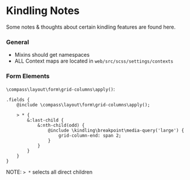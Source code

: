 # Kindling Notes

Some notes & thoughts about certain kindling features are found here.

### General

- Mixins should get namespaces
- ALL Context maps are located in `web/src/scss/settings/contexts`

### Form Elements

`\compass\layout\form\grid-columns\apply()`:

```
.fields {
    @include \compass\layout\form\grid-columns\apply();

    > * {
        &:last-child {
            &:nth-child(odd) {
                @include \kindling\breakpoint\media-query('large') {
                    grid-column-end: span 2;
                }
            }
        }
    }
}
```

NOTE: `> *` selects all direct children